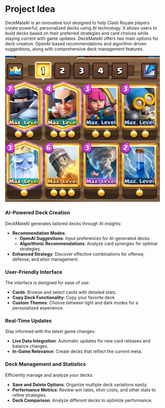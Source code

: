 # Project Idea

DeckMateAI is an innovative tool designed to help Clash Royale players create powerful, personalized decks using AI technology. It allows users to build decks based on their preferred strategies and card choices while staying current with game updates. DeckMateAI offers two main options for deck creation: OpenAI-based recommendations and algorithm-driven suggestions, along with comprehensive deck management features.

<img src="images/idea/deck.png" alt="Example Image" >

### AI-Powered Deck Creation
DeckMateAI generates tailored decks through AI insights:
- **Recommendation Modes**:
  - **OpenAI Suggestions**: Input preferences for AI-generated decks.
  - **Algorithmic Recommendations**: Analyze card synergies for optimal strategies.
- **Enhanced Strategy**: Discover effective combinations for offense, defense, and elixir management.

### User-Friendly Interface
The interface is designed for ease of use:
- **Cards**: Browse and select cards with detailed stats.
- **Copy Deck Functionality**: Copy your favorite deck
- **Custom Themes**: Choose between light and dark modes for a personalized experience.

### Real-Time Updates
Stay informed with the latest game changes:
- **Live Data Integration**: Automatic updates for new card releases and balance changes.
- **In-Game Relevance**: Create decks that reflect the current meta.

### Deck Management and Statistics
Efficiently manage and analyze your decks:
- **Save and Delete Options**: Organize multiple deck variations easily.
- **Performance Metrics**: Review win rates, elixir costs, and other stats to refine strategies.
- **Deck Comparison**: Analyze different decks to optimize performance.